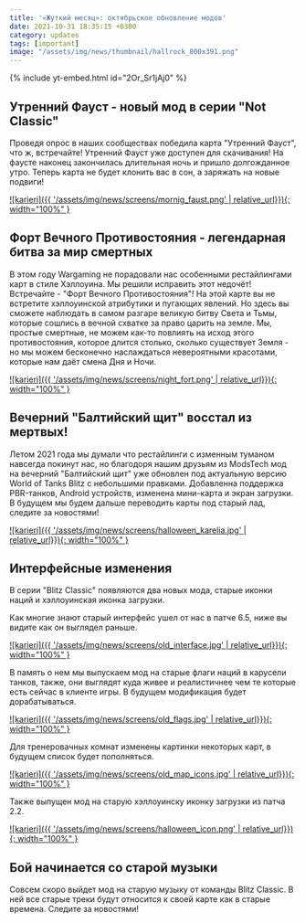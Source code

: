```yaml
---
title: '«Жуткий месяц»: октябрьское обновление модов'
date: 2021-10-31 18:35:15 +0300
category: updates
tags: [important]
image: "/assets/img/news/thumbnail/hallrock_800x391.png"
---
```

<p style="display: none">Смотрим на обновление вместе с разработчиками и стримером Pbody -iwnl-!</p>

{% include yt-embed.html id="2Or_Sr1jAj0" %}

## Утренний Фауст - новый мод в серии "Not Classic"
Проведя опрос в наших сообществах победила карта "Утренний Фауст", что ж, встречайте! Утренний Фауст уже доступен для скачивания! На фаусте наконец закончилась длительная ночь и пришло долгожданное утро. Теперь карта не будет клонить вас в сон, а заряжать на новые подвиги!

[![karieri]({{ '/assets/img/news/screens/mornig_faust.png' | relative_url}}){: width="100%" }](/assets/img/news/screens/mornig_faust.png)

## Форт Вечного Противостояния - легендарная битва за мир смертных
В этом году Wargaming не порадовали нас особенными рестайлингами карт в стиле Хэллоуина. Мы решили исправить этот недочёт! Встречайте - "Форт Вечного Противостояния"! На этой карте вы не встретите хэллоуинской атрибутики и пугающих явлений. Но здесь вы сможете наблюдать в самом разгаре великую битву Света и Тьмы, которые сошлись в вечной схватке за право царить на земле. Мы, простые смертные, не можем как-то повлиять на исход этого противостояния, которое длится столько, сколько существует Земля - но мы можем бесконечно наслаждаться невероятными красотами, которые нам даёт смена Дня и Ночи.

[![karieri]({{ '/assets/img/news/screens/night_fort.png' | relative_url}}){: width="100%" }](/assets/img/news/screens/night_fort.png)

## Вечерний "Балтийский щит" восстал из мертвых!
Летом 2021 года мы думали что рестайлинги с изменным туманом навсегда покинут нас, но благодоря нашим друзьям из ModsTech мод на вечерний "Балтийский щит" уже обновлен под актуальную версию World of Tanks Blitz с небольшими правками. Добавленна поддержка PBR-танков, Android устройств, изменена мини-карта и экран загрузки. В будущем мы будем дальше переводить карты под старый лад, следите за новостями!

[![karieri]({{ '/assets/img/news/screens/halloween_karelia.jpg' | relative_url}}){: width="100%" }](/assets/img/news/screens/halloween_karelia.jpg)

## Интерфейсные изменения

В серии "Blitz Classic" появляются два новых мода, старые иконки наций и хэллоуинская иконка загрузки.

Как многие знают старый интерфейс ушел от нас в патче 6.5, ниже вы видите как он выглядел раньше.

[![karieri]({{ '/assets/img/news/screens/old_interface.jpg' | relative_url}}){: width="100%" }](/assets/img/news/screens/old_interface.jpg)

В память о нем мы выпускаем мод на старые флаги наций в карусели танков, также, они выглядят куда живее и реалистичнее чем те которые есть сейчас в клиенте игры. В будущем модификация будет дорабатываться.

[![karieri]({{ '/assets/img/news/screens/old_flags.jpg' | relative_url}}){: width="100%" }](/assets/img/news/screens/old_flags.jpg)

Для тренеровачных комнат изменены картинки некоторых карт, в будущем список будет пополняться.

[![karieri]({{ '/assets/img/news/screens/old_map_icons.jpg' | relative_url}}){: width="100%" }](/assets/img/news/screens/old_map_icons.jpg)

Также выпущен мод на старую хэллоуинску иконку загрузки из патча 2.2.

[![karieri]({{ '/assets/img/news/screens/halloween_icon.png' | relative_url}}){: width="100%" }](/assets/img/news/screens/halloween_icon.png)

## Бой начинается со старой музыки

Совсем скоро выйдет мод на старую музыку от команды Blitz Classic. В ней все старые треки будут относится к своей карте как в старые времена. Следите за новостями!
